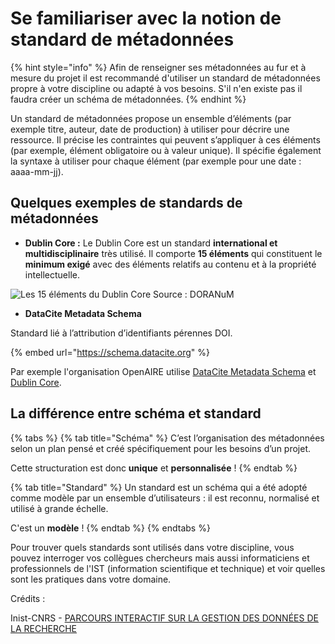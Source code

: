 # Se familiariser avec la notion de standard de métadonnées

{% hint style="info" %}
Afin de renseigner ses métadonnées au fur et à mesure du projet il est recommandé d'utiliser un standard de métadonnées propre à votre discipline ou adapté à vos besoins. S'il n'en existe pas il faudra créer un schéma de métadonnées.
{% endhint %}

Un standard de métadonnées propose un ensemble d’éléments (par exemple titre, auteur, date de production) à utiliser pour décrire une ressource. Il précise les contraintes qui peuvent s’appliquer à ces éléments (par exemple, élément obligatoire ou à valeur unique). Il spécifie également la syntaxe à utiliser pour chaque élément (par exemple pour une date : aaaa-mm-jj).

## **Quelques exemples de standards de métadonnées**

* **Dublin Core :** Le Dublin Core est un standard **international et multidisciplinaire** très utilisé. Il comporte **15 éléments** qui constituent le **minimum exigé** avec des éléments relatifs au contenu et à la propriété intellectuelle.

![Les 15 éléments du Dublin Core  Source : DORANuM](../../.gitbook/assets/standard\_DC.png)

* **DataCite Metadata Schema**

Standard lié à l’attribution d’identifiants pérennes DOI.

{% embed url="https://schema.datacite.org" %}

Par exemple l'organisation OpenAIRE utilise [DataCite Metadata Schema](https://rdamsc.bath.ac.uk/msc/m11) et [Dublin Core](https://rdamsc.bath.ac.uk/msc/m15).

## **La différence entre schéma et standard**

{% tabs %}
{% tab title="Schéma" %}
C’est l’organisation des métadonnées selon un plan pensé et créé spécifiquement pour les besoins d’un projet.

Cette structuration est donc **unique** et **personnalisée** !
{% endtab %}

{% tab title="Standard" %}
Un standard est un schéma qui a été adopté comme modèle par un ensemble d’utilisateurs : il est reconnu, normalisé et utilisé à grande échelle.

C'est un **modèle** !
{% endtab %}
{% endtabs %}

Pour trouver quels standards sont utilisés dans votre discipline, vous pouvez interroger vos collègues chercheurs mais aussi informaticiens et professionnels de l'IST (information scientifique et technique) et voir quelles sont les pratiques dans votre domaine.

Crédits :

Inist-CNRS - [PARCOURS INTERACTIF SUR LA GESTION DES DONNÉES DE LA RECHERCHE](https://doranum.fr/enjeux-benefices/parcours-interactif-sur-la-gestion-des-donnees-de-la-recherche/)
